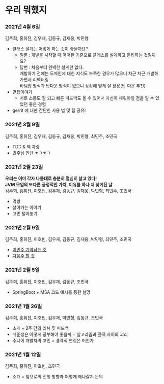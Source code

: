 # 우리 뭐했지

### 2021년 4월 6일 
김주희, 홍휘진, 김우재, 김동규, 김재웅, 박민형   

* 클래스 설계는 어떻게 하는 것이 좋을까요?   
  * 질문 : 개발을 시작할 때 어떠한 기준으로 클래스를 설계하고 분리하는 것일까요?     
  * 답변 : 처음부터 완벽한 설계란 없다.   
    개발하기 전에는 도메인에 대한 지식도 부족한 경우가 많으니 차근 차근 개발해가면서 리팩터링     
    바텀업 방식과 탑다운 방식이 있으니 상황에 맞게 잘 활용(탑 다운 추천)  
* 면접이야기  
  * 서로 소통도 잘 되고 빠른 피드백도 올 수 있어서 자신이 채워야할 점을 알 수 있었던 좋은 경험   
* gerrit 에 대한 간단한 사용 법 및 팁 공유!     
      
### 2021년 3월 9일
김주희, 홍휘진, 김우재, 김동규, 김재웅, 박민형, 최민주, 조민국
* TDD & 책 자랑
* 민주님 인턴 ㅊㅋㅊㅋ

### 2021년 2월 23일
**우리는 이미 각자 나름대로 충분히 열심히 살고 있다!**<br>
**JVM 모임의 또다른 긍정적인 가치, 이유를 하나 더 찾게된 날**<br>
김주희, 홍휘진, 이호빈, 김우재, 김동규, 김재웅, 박민형, 최민주, 조민국
* 먹방
* 살아가는 이야기
* 고민 털어놓기

### 2021년 2월 9일
김주희, 홍휘진, 이호빈, 김우재, 김동규, 김재웅, 박민형, 최민주, 조민국
* [이번주 기억남는 것](img/20210209_이번주.jpg)
* [다음주 할 것](img/20210209_다음주.jpg)

### 2021년 2월 5일
김주희, 홍휘진, 이호빈, 김우재, 김동규, 조민국
* SpringBoot + MSA 코드 예시를 통한 설명

### 2021년 1월 26일
김주희, 홍휘진, 이호빈, 김우재, 박민형, 김동규, 조민국
* 소개 + 2주 간의 리뷰 및 피드백
* 취준생은 어떻게 공부해야 좋을까 + 알고리즘과 플젝 사이의 괴리
* 주니어 개발자의 고민 + 경력직 면접은 어떤가

### 2021년 1월 12일
김주희, 홍휘진, 이호빈, 조민국
* 소개 + 앞으로의 진행 방향과 어떻게 해나갈지 논의
